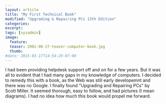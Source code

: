 ```yaml
---
layout: article
title: "My First Technical Book"
modified: "Upgrading & Repairing PCs 13th Edition"
categories:
excerpt:
tags: [sysadmin]
image:
  feature:
  teaser: 2001-08-27-teaser-computer-book.jpg
  thumb:
#date: 2015-03-17T14:54:29-07:00
---
```

I had been providing helpdesk support off and on for a few years. But it was all to evident that I had many gaps in my knowledge of computers. I decided to remedy this with a book, as the Web was still early developemnt and there was no Google. I finally found "Upgrading and Repairing PCs" by Scott Miller. It seemed thorough, easy to follow, and had pictures (I mean diagrams). I had no idea how much this book would propel me forward.

